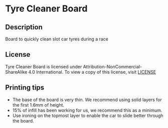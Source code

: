 # Tyre Cleaner Board
## Description
Board to quickly clean slot car tyres during a race

## License
Tyre Cleaner Board is licensed under Attribution-NonCommercial-ShareAlike 4.0 International. To view a copy of this license, visit [LICENSE](LICENSE)

## Printing tips
* The base of the board is very thin. We recommend using solid layers for the first 1.6mm of height.
* 15% of infill has been working for us, we recommend this as a minimum.
* Use ironing on the topmost layer to enable the car to slide better through the board.
